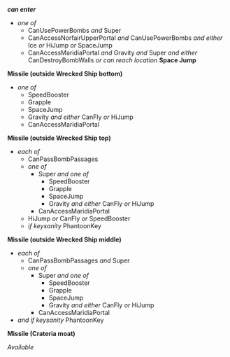 ﻿***can enter***

- *one of*
  - CanUsePowerBombs *and* Super
  - CanAccessNorfairUpperPortal *and* CanUsePowerBombs *and either* Ice *or* HiJump *or* SpaceJump
  - CanAccessMaridiaPortal *and* Gravity *and* Super *and either* CanDestroyBombWalls *or* *can reach location* **Space Jump**

**Missile (outside Wrecked Ship bottom)**

- *one of*
  - SpeedBooster
  - Grapple
  - SpaceJump
  - Gravity *and either* CanFly *or* HiJump
  - CanAccessMaridiaPortal

**Missile (outside Wrecked Ship top)**

- *each of*
  - CanPassBombPassages
  - *one of*
    - Super *and one of*
      - SpeedBooster
      - Grapple
      - SpaceJump
      - Gravity *and either* CanFly *or* HiJump
    - CanAccessMaridiaPortal
  - HiJump *or* CanFly *or* SpeedBooster
  - *if keysanity* PhantoonKey

**Missile (outside Wrecked Ship middle)**

- *each of*
  - CanPassBombPassages *and* Super
  - *one of*
    - Super *and one of*
      - SpeedBooster
      - Grapple
      - SpaceJump
      - Gravity *and either* CanFly *or* HiJump
    - CanAccessMaridiaPortal
- *and if keysanity* PhantoonKey

**Missile (Crateria moat)**

*Available*
